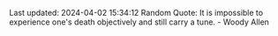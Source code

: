 Last updated: 2024-04-02 15:34:12
Random Quote: It is impossible to experience one's death objectively and still carry a tune. - Woody Allen